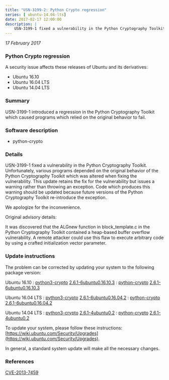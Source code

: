```yaml
---
title: "USN-3199-2: Python Crypto regression"
series: [ ubuntu-14.04-lts]
date: 2017-02-17 12:00:00
description: |
    USN-3199-1 fixed a vulnerability in the Python Cryptography Toolkit. Unfortunately, various programs depended on the original behavior of the Python Cryptography Toolkit which was altered when fixing the vulnerability. This update retains the fix for the vulnerability but issues a warning rather than throwing an exception. Code which produces this warning should be updated because future versions of the Python Cryptography Toolkit re-introduce the exception.
--- 
```

 
 

*17 February 2017*

### Python Crypto regression

A security issue affects these releases of Ubuntu and its derivatives:

* Ubuntu 16.10
* Ubuntu 16.04 LTS
* Ubuntu 14.04 LTS

### Summary

USN-3199-1 introduced a regression in the Python Cryptography Toolkit which caused programs which relied on the original behavior to fail.

### Software description

* python-crypto 

### Details

USN-3199-1 fixed a vulnerability in the Python Cryptography Toolkit. Unfortunately, various programs depended on the original behavior of the Python Cryptography Toolkit which was altered when fixing the vulnerability. This update retains the fix for the vulnerability but issues a warning rather than throwing an exception. Code which produces this warning should be updated because future versions of the Python Cryptography Toolkit re-introduce the exception.

We apologize for the inconvenience.

Original advisory details:

 It was discovered that the ALGnew function in block_template.c in the Python Cryptography Toolkit contained a heap-based buffer overflow vulnerability. A remote attacker could use this flaw to execute arbitrary code by using a crafted initialization vector parameter. 

### Update instructions

The problem can be corrected by updating your system to the following package version:

Ubuntu 16.10
 : [python3-crypto](https://launchpad.net/ubuntu/+source/python-crypto) <span> [2.6.1-6ubuntu0.16.10.3](https://launchpad.net/ubuntu/+source/python-crypto/2.6.1-6ubuntu0.16.10.3) </span> 
 : [python-crypto](https://launchpad.net/ubuntu/+source/python-crypto) <span> [2.6.1-6ubuntu0.16.10.3](https://launchpad.net/ubuntu/+source/python-crypto/2.6.1-6ubuntu0.16.10.3) </span> 

Ubuntu 16.04 LTS
 : [python3-crypto](https://launchpad.net/ubuntu/+source/python-crypto) <span> [2.6.1-6ubuntu0.16.04.2](https://launchpad.net/ubuntu/+source/python-crypto/2.6.1-6ubuntu0.16.04.2) </span> 
 : [python-crypto](https://launchpad.net/ubuntu/+source/python-crypto) <span> [2.6.1-6ubuntu0.16.04.2](https://launchpad.net/ubuntu/+source/python-crypto/2.6.1-6ubuntu0.16.04.2) </span> 

Ubuntu 14.04 LTS
 : [python3-crypto](https://launchpad.net/ubuntu/+source/python-crypto) <span> [2.6.1-4ubuntu0.2](https://launchpad.net/ubuntu/+source/python-crypto/2.6.1-4ubuntu0.2) </span> 
 : [python-crypto](https://launchpad.net/ubuntu/+source/python-crypto) <span> [2.6.1-4ubuntu0.2](https://launchpad.net/ubuntu/+source/python-crypto/2.6.1-4ubuntu0.2) </span> 

To update your system, please follow these instructions: [https://wiki.ubuntu.com/Security/Upgrades](https://wiki.ubuntu.com/Security/Upgrades).

In general, a standard system update will make all the necessary changes. 

### References

 
 [CVE-2013-7459](http://people.ubuntu.com/~ubuntu-security/cve/CVE-2013-7459)
 

